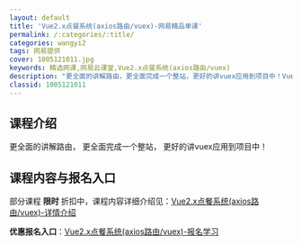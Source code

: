 ```yaml
---
layout: default
title: 'Vue2.x点餐系统(axios路由/vuex)-网易精品单课'
permalink: /:categories/:title/
categories: wangyi2
tags: 网易提供
cover: 1005121011.jpg
keywords: 精选网课,网易云课堂,Vue2.x点餐系统(axios路由/vuex)
description: "更全面的讲解路由，更全面完成一个整站，更好的讲vuex应用到项目中！Vue2.x点餐系统(axios路由/vuex)"
classid: 1005121011
---
```


## 课程介绍

更全面的讲解路由， 更全面完成一个整站， 更好的讲vuex应用到项目中！

## 课程内容与报名入口

部分课程 **限时** 折扣中，课程内容详细介绍见：[Vue2.x点餐系统(axios路由/vuex)-详情介绍](https://study.163.com/course/introduction/1005121011.htm?share=1&shareId=1025206652&utm_campaign=share&utm_medium=iphoneShare&utm_source=&utm_u=1025206652)

**优惠报名入口**：[Vue2.x点餐系统(axios路由/vuex)-报名学习](https://study.163.com/course/introduction/1005121011.htm?share=1&shareId=1025206652&utm_campaign=share&utm_medium=iphoneShare&utm_source=&utm_u=1025206652)

